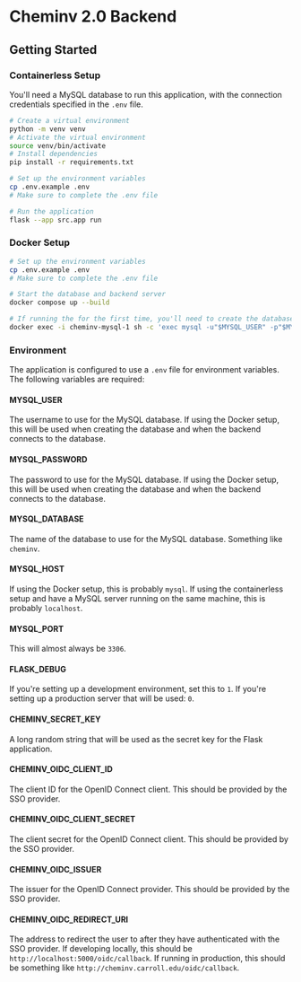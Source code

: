 # Cheminv 2.0 Backend

## Getting Started

### Containerless Setup

You'll need a MySQL database to run this application,
with the connection credentials specified in the `.env` file.

```bash
# Create a virtual environment
python -m venv venv
# Activate the virtual environment
source venv/bin/activate
# Install dependencies
pip install -r requirements.txt

# Set up the environment variables
cp .env.example .env
# Make sure to complete the .env file

# Run the application
flask --app src.app run
```

### Docker Setup

```bash
# Set up the environment variables
cp .env.example .env
# Make sure to complete the .env file

# Start the database and backend server
docker compose up --build

# If running the for the first time, you'll need to create the database
docker exec -i cheminv-mysql-1 sh -c 'exec mysql -u"$MYSQL_USER" -p"$MYSQL_PASSWORD"' < database-dump.sql
```

### Environment

The application is configured to use a `.env` file for environment variables.
The following variables are required:

#### MYSQL_USER

The username to use for the MySQL database. If using the Docker setup, this will be used
when creating the database and when the backend connects to the database.

#### MYSQL_PASSWORD

The password to use for the MySQL database. If using the Docker setup, this will be used
when creating the database and when the backend connects to the database.

#### MYSQL_DATABASE

The name of the database to use for the MySQL database. Something like `cheminv`.

#### MYSQL_HOST

If using the Docker setup, this is probably `mysql`.
If using the containerless setup and have a MySQL server running on the same machine, this is probably `localhost`.

#### MYSQL_PORT

This will almost always be `3306`.

#### FLASK_DEBUG

If you're setting up a development environment, set this to `1`.
If you're setting up a production server that will be used: `0`.

#### CHEMINV_SECRET_KEY

A long random string that will be used as the secret key for the Flask application.

#### CHEMINV_OIDC_CLIENT_ID

The client ID for the OpenID Connect client. This should be provided by the SSO provider.

#### CHEMINV_OIDC_CLIENT_SECRET

The client secret for the OpenID Connect client. This should be provided by the SSO provider.

#### CHEMINV_OIDC_ISSUER

The issuer for the OpenID Connect provider. This should be provided by the SSO provider.

#### CHEMINV_OIDC_REDIRECT_URI

The address to redirect the user to after they have authenticated with the SSO provider.
If developing locally, this should be `http://localhost:5000/oidc/callback`.
If running in production, this should be something like `http://cheminv.carroll.edu/oidc/callback`.
